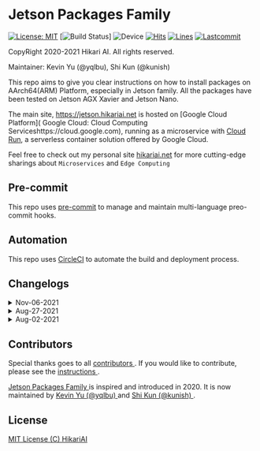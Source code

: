 # Jetson Packages Family

[![License: MIT](https://img.shields.io/badge/License-MIT-yellow.svg)](https://opensource.org/licenses/MIT)
[![Build Status](https://img.shields.io/drone/build/hikari-ai/jetson-packages-family?logo=drone&server=https%3A%2F%2Fdrone.thegeeklab.de)]
![Device](<https://img.shields.io/static/v1?label=Device&message=Jetson(ARMv8)&color=orange>)
[![Hits](https://hits.seeyoufarm.com/api/count/incr/badge.svg?url=https%3A%2F%2Fgithub.com%2Fyqlbu%2Fjetson-packages-family&count_bg=%23723DC8&title_bg=%23555555&icon=&icon_color=%23E7E7E7&title=hits&edge_flat=false)](https://hits.seeyoufarm.com)
[![Lines](https://img.shields.io/tokei/lines/github/hikari-ai/jetson-packages-family)](https://img.shields.io/tokei/lines/github/hikari-ai/jetson-packages-family)
[![Lastcommit](https://img.shields.io/github/last-commit/hikari-ai/jetson-packages-family)](https://img.shields.io/github/last-commit/yqlbu/jetson-packages-family)

CopyRight 2020-2021 Hikari AI. All rights reserved.

Maintainer: Kevin Yu (@yqlbu), Shi Kun (@kunish)

This repo aims to give you clear instructions on how to install packages on AArch64(ARM) Platform, especially in Jetson family. All the packages have been tested on Jetson AGX Xavier and Jetson Nano.

The main site, https://jetson.hikariai.net is hosted on [Google Cloud Platform](
Google Cloud: Cloud Computing Serviceshttps://cloud.google.com), running as a microservice with [Cloud Run](https://cloud.google.com/run), a serverless container solution offered by Google Cloud.

Feel free to check out my personal site [hikariai.net](https://hikariai.net) for more cutting-edge sharings about `Microservices` and `Edge Computing`

## Pre-commit

This repo uses [pre-commit](https://github.com/pre-commit/pre-commit) to manage and maintain multi-language preo-commit hooks.

## Automation

This repo uses [CircleCI](https://circleci.com/) to automate the build and deployment process.

## Changelogs

<details><summary>Nov-06-2021</summary>

### Updated

- Host the main site on `Google Cloud Platform`, powered by Hugo and running as a microservice with `Google Cloud Run`

</details>

<details><summary>Aug-27-2021</summary>

### Updated

- Use `pip3` to install `docker-compose`

</p></details>

<details><summary>Aug-02-2021</summary>

### Added

- `Update Logs` section

### Updated

- `Archiconda3` to [v0.2.3](https://github.com/Archiconda/build-tools/releases/tag/0.2.3)

</p></details>

## Contributors

Special thanks goes to all [ contributors ](https://github.com/yqlbu/jetson-packages-family/graphs/contributors). If you would like to contribute, please see the [ instructions ](https://github.com/hikari-ai/jetson-packages-family/blob/master/docs/contribute.md).

[ Jetson Packages Family ](https://jetson.hikariai.net) is inspired and introduced in 2020. It is now maintained by [ Kevin Yu (@yqlbu) ](https://github.com/yqlbu) and [ Shi Kun (@kunish) ](https://github.com/kunish).

## License

[MIT License (C) HikariAI](https://github.com/yqlbu/jetson-packages-family/blob/master/LICENSE)
